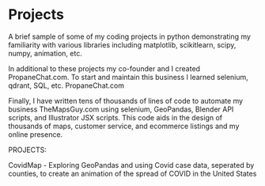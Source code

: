 # Projects

A brief sample of some of my coding projects in python demonstrating my familiarity with various libraries including matplotlib, scikitlearn, scipy, numpy, animation, etc.

In additional to these projects my co-founder and I created PropaneChat.com. To start and maintain this business I learned selenium, qdrant, SQL, etc. PropaneChat.com

Finally, I have written tens of thousands of lines of code to automate my business TheMapsGuy.com using selenium, GeoPandas, Blender API scripts, and Illustrator JSX scripts. This code aids in the design of thousands of maps, customer service, and ecommerce listings and my online presence.

PROJECTS:

CovidMap - Exploring GeoPandas and using Covid case data, seperated by counties, to create an animation of the spread of COVID in the United States
